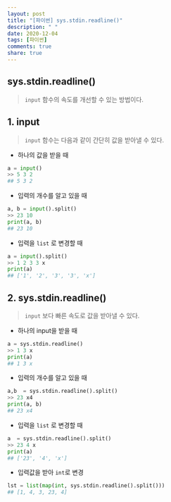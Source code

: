 ```yaml
---
layout: post
title: "[파이썬] sys.stdin.readline()"
description: " "
date: 2020-12-04
tags: [파이썬]
comments: true
share: true
---
```


## sys.stdin.readline()

> `input` 함수의 속도를 개선할 수 있는 방법이다.



## 1. input

> `input` 함수는 다음과 같이 간단히 값을 받아낼 수 있다.

* 하나의 값을 받을 때

```python
a = input()
>> 5 3 2
## 5 3 2
```



* 입력의 개수를 알고 있을 때

```python
a, b = input().split()
>> 23 10
print(a, b)
## 23 10

```



* 입력을 `list` 로 변경할 때

```python
a = input().split()
>> 1 2 3 3 x
print(a)
## ['1', '2', '3', '3', 'x']
```



## 2. sys.stdin.readline()

> `input` 보다 빠른 속도로 값을 받아낼 수 있다.

* 하나의 input을 받을 때

```python
a = sys.stdin.readline()
>> 1 3 x
print(a)
## 1 3 x
```



* 입력의 개수를 알고 있을 때

```python
a,b  = sys.stdin.readline().split()
>> 23 x4
print(a, b)
## 23 x4
```



* 입력을 `list` 로 변경할 때

```python
a  = sys.stdin.readline().split()
>> 23 4 x
print(a)
## ['23', '4', 'x']
```



* 입력값을 받아 `int`로 변경

```python
lst = list(map(int, sys.stdin.readline().split()))
## [1, 4, 3, 23, 4]
```